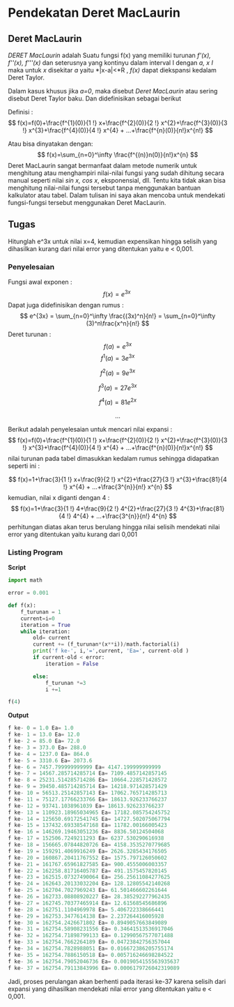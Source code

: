 # Pendekatan Deret MacLaurin

## Deret MacLaurin

*DERET MacLaurin* adalah Suatu fungsi f(x) yang memiliki turunan *f'(x), f''(x), f'''(x)* dan seterusnya yang kontinyu dalam interval I dengan *a, x I* maka untuk *x* disekitar *a* yaitu *|x-a|<*R , *f(x)* dapat diekspansi kedalam Deret Taylor.

Dalam kasus khusus jika *a=0*, maka disebut *Deret MacLaurin* atau sering disebut Deret Taylor baku. Dan didefinisikan sebagai berikut 

Definisi :
$$
f(x)=f(0)+\frac{f^{1}(0)}{1 !} x+\frac{f^{2}(0)}{2 !} x^{2}+\frac{f^{3}(0)}{3 !} x^{3}+\frac{f^{4}(0)}{4 !} x^{4} + ...+\frac{f^{n}(0)}{n!}x^{n!}
$$


Atau bisa dinyatakan dengan:
$$
f(x)=\sum_{n=0}^\infty \frac{f^{(n)}n(0)}{n!}x^{n}
$$
Deret MacLaurin sangat bermanfaat dalam metode numerik untuk menghitung atau menghampiri nilai-nilai fungsi yang sudah dihitung secara manual seperti nilai *sin x, cos x*, eksponensial, dll. Tentu kita tidak akan bisa menghitung nilai-nilai fungsi tersebut tanpa menggunakan bantuan kalkulator atau tabel. Dalam tulisan ini saya akan mencoba untuk mendekati fungsi-fungsi tersebut menggunakan Deret 
MacLaurin.

## Tugas

Hitunglah e^3x untuk nilai x=4, kemudian expensikan hingga selisih yang dihasilkan kurang dari nilai error yang ditentukan yaitu e < 0,001.

### Penyelesaian

Fungsi awal exponen :
$$
f(x) = e^{3x}\
$$
Dapat juga didefinisikan dengan rumus   : 
$$
e^{3x} = \sum_{n=0}^\infty \frac{(3x)^n}{n!} = \sum_{n=0}^\infty (3)^n\frac{x^n}{n!}
$$
Deret turunan  :
$$
f(a)=e^{3x}
$$
$$
f^{1}(a)=3e^{3x}
$$

$$
f^{2}(a)=9e^{3x}
$$

$$
f^{3}(a)=27e^{3x}
$$

$$
f^{4}(a)=81e^{2x}
$$

$$
...
$$

Berikut adalah penyelesaian untuk mencari nilai expansi :
$$
f(x)=f(0)+\frac{f^{1}(0)}{1 !} x+\frac{f^{2}(0)}{2 !} x^{2}+\frac{f^{3}(0)}{3 !} x^{3}+\frac{f^{4}(0)}{4 !} x^{4} + ...+\frac{f^{n}(0)}{n!}x^{n!}
$$
nilai turunan pada tabel dimasukkan kedalam rumus sehingga didapatkan seperti ini :

$$
f(x)=1+\frac{3}{1 !} x+\frac{9}{2 !} x^{2}+\frac{27}{3 !} x^{3}+\frac{81}{4 !} x^{4} + ...+\frac{3^{n}}{n!} x^{n}
$$
kemudian, nilai x diganti dengan 4 :
$$
f(x)=1+\frac{3}{1 !} 4+\frac{9}{2 !} 4^{2}+\frac{27}{3 !} 4^{3}+\frac{81}{4 !} 4^{4} + ...+\frac{3^{n}}{n!} 4^{n}
$$
perhitungan diatas akan terus berulang hingga nilai selisih mendekati nilai error yang ditentukan yaitu kurang dari 0,001

### Listing Program

**Script**

```python
import math

error = 0.001

def f(x):
    f_turunan = 1
    current=i=0
    iteration = True
    while iteration:
        old= current
        current += (f_turunan*(x**i))/math.factorial(i)
        print('f ke-', i,'=',current, 'Ea=', current-old )
        if current-old < error:
            iteration = False

        else:
            f_turunan *=3
            i +=1

f(4)

```

**Output**

```python
f ke- 0 = 1.0 Ea= 1.0
f ke- 1 = 13.0 Ea= 12.0
f ke- 2 = 85.0 Ea= 72.0
f ke- 3 = 373.0 Ea= 288.0
f ke- 4 = 1237.0 Ea= 864.0
f ke- 5 = 3310.6 Ea= 2073.6
f ke- 6 = 7457.799999999999 Ea= 4147.199999999999
f ke- 7 = 14567.285714285714 Ea= 7109.4857142857145
f ke- 8 = 25231.514285714286 Ea= 10664.228571428572
f ke- 9 = 39450.485714285714 Ea= 14218.971428571429
f ke- 10 = 56513.25142857143 Ea= 17062.765714285713
f ke- 11 = 75127.17766233766 Ea= 18613.926233766237
f ke- 12 = 93741.1038961039 Ea= 18613.926233766237
f ke- 13 = 110923.18965034965 Ea= 17182.085754245752
f ke- 14 = 125650.69172541745 Ea= 14727.502075067794
f ke- 15 = 137432.69338547168 Ea= 11782.00166005423
f ke- 16 = 146269.19463051236 Ea= 8836.50124504068
f ke- 17 = 152506.7249211293 Ea= 6237.530290616938
f ke- 18 = 156665.07844820726 Ea= 4158.3535270779685
f ke- 19 = 159291.4069916249 Ea= 2626.3285434176505
f ke- 20 = 160867.20411767552 Ea= 1575.797126050602
f ke- 21 = 161767.65961827585 Ea= 900.4555006003357
f ke- 22 = 162258.81716405787 Ea= 491.1575457820145
f ke- 23 = 162515.07327490064 Ea= 256.25611084277625
f ke- 24 = 162643.20133032204 Ea= 128.12805542140268
f ke- 25 = 162704.7027969243 Ea= 61.501466602261644
f ke- 26 = 162733.08808920227 Ea= 28.385292277962435
f ke- 27 = 162745.70377465914 Ea= 12.61568545686896
f ke- 28 = 162751.1104969978 Ea= 5.406722338666441
f ke- 29 = 162753.3477614138 Ea= 2.237264416005928
f ke- 30 = 162754.2426671802 Ea= 0.8949057663849089
f ke- 31 = 162754.58908231556 Ea= 0.34641513536917046
f ke- 32 = 162754.71898799133 Ea= 0.12990567577071488
f ke- 33 = 162754.7662264189 Ea= 0.04723842756357044
f ke- 34 = 162754.7828988051 Ea= 0.016672386205755174
f ke- 35 = 162754.7886150518 Ea= 0.005716246698284522
f ke- 36 = 162754.79052046736 Ea= 0.0019054155563935637
f ke- 37 = 162754.79113843996 Ea= 0.0006179726042319089
```



Jadi, proses perulangan akan berhenti pada iterasi ke-37 karena selisih dari expansi yang dihasilkan mendekati nilai error yang ditentukan yaitu e < 0,001.

















































<script type="text/x-mathjax-config">
MathJax.Hub.Config({
  tex2jax: {inlineMath: [['$$','$$'],['$','$']]}
});
</script>
  <script type="text/javascript" async
  src="https://cdn.mathjax.org/mathjax/latest/MathJax.js?config=TeX-MML-AM_CHTML">
</script>